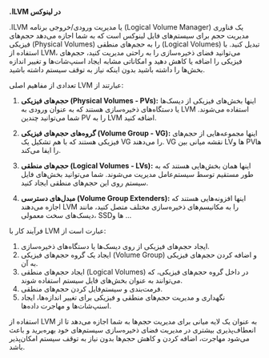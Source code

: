 **.اLVM در لینوکس**

.اLVM یا مدیریت ورودی/خروجی برنامه (Logical Volume Manager) یک فناوری مدیریت حجم برای سیستم‌های فایل لینوکس است که به شما اجازه می‌دهد حجم‌های فیزیکی (Physical Volumes) را به حجم‌های منطقی (Logical Volumes) تبدیل کنید. با استفاده از LVM، می‌توانید فضای ذخیره‌سازی را به راحتی مدیریت کنید، حجم‌های فیزیکی را اضافه یا کاهش دهید و امکاناتی مشابه ایجاد اسنپ‌شات‌ها و تغییر اندازه بخش‌ها را داشته باشید بدون اینکه نیاز به توقف سیستم داشته باشید.

تعدادی از مفاهیم اصلی LVM عبارتند از:

1. **حجم‌های فیزیکی (Physical Volumes - PVs):** اینها بخش‌های فیزیکی از دیسک‌ها یا دستگاه‌های ذخیره‌سازی هستند که به عنوان ورودی به LVM استفاده می‌شوند. شما می‌توانید چندین PV را به LVM اضافه کنید.

2. **گروه‌های حجم‌های فیزیکی (Volume Group - VG):** اینها مجموعه‌هایی از حجم‌های فیزیکی هستند که با هم تشکیل یک VG را می‌دهند. VG نقشه میانی بین LVها و PVها را ایفا می‌کند.

3. **حجم‌های منطقی (Logical Volumes - LVs):** اینها همان بخش‌هایی هستند که به طور مستقیم توسط سیستم‌عامل مدیریت می‌شوند. شما می‌توانید بخش‌های فایل سیستم روی این حجم‌های منطقی ایجاد کنید.

4. **مبدل‌های دسترسی (Volume Group Extenders):** اینها افزونه‌هایی هستند که اجازه می‌دهند LVM را به مکانیسم‌های ذخیره‌سازی مختلف متصل کنید، مانند دیسک‌های سخت معمولی، SSDها و ...

فرآیند کار با LVM عبارت است از:
1. ایجاد حجم‌های فیزیکی از روی دیسک‌ها یا دستگاه‌های ذخیره‌سازی.
2. ایجاد یک گروه حجم‌های فیزیکی (Volume Group) و اضافه کردن حجم‌های فیزیکی به آن.
3. ایجاد حجم‌های منطقی (Logical Volumes) در داخل گروه حجم‌های فیزیکی، که می‌توانند به عنوان بخش‌های فایل سیستم استفاده شوند.
4. فرمت‌بندی و سیستم‌فایل کردن حجم‌های منطقی.
5. نگهداری و مدیریت حجم‌های منطقی و فیزیکی برای تغییر اندازه‌ها، ایجاد اسنپ‌شات‌ها و مهاجرت داده‌ها.

استفاده از LVM به عنوان یک لایه میانی برای مدیریت حجم‌ها به شما اجازه می‌دهد تا از انعطاف‌پذیری بیشتری در مدیریت فضای ذخیره‌سازی سیستم‌های خود بهره‌برید و باعث می‌شود مهاجرت، اضافه کردن و کاهش حجم‌ها بدون نیاز به توقف سیستم امکان‌پذیر باشد.

